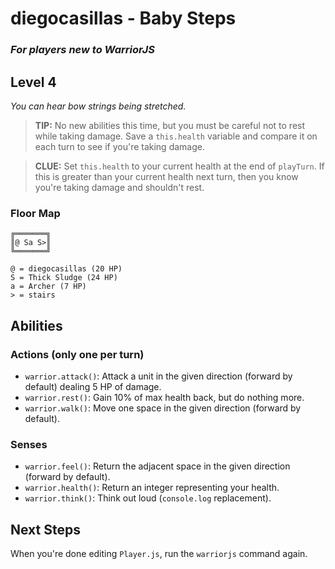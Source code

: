 # diegocasillas - Baby Steps

### _For players new to WarriorJS_

## Level 4

_You can hear bow strings being stretched._

> **TIP:** No new abilities this time, but you must be careful not to rest while taking damage. Save a `this.health` variable and compare it on each turn to see if you're taking damage.

> **CLUE:** Set `this.health` to your current health at the end of `playTurn`. If this is greater than your current health next turn, then you know you're taking damage and shouldn't rest.

### Floor Map

```
╔═══════╗
║@ Sa S>║
╚═══════╝

@ = diegocasillas (20 HP)
S = Thick Sludge (24 HP)
a = Archer (7 HP)
> = stairs
```

## Abilities

### Actions (only one per turn)

- `warrior.attack()`: Attack a unit in the given direction (forward by default) dealing 5 HP of damage.
- `warrior.rest()`: Gain 10% of max health back, but do nothing more.
- `warrior.walk()`: Move one space in the given direction (forward by default).

### Senses

- `warrior.feel()`: Return the adjacent space in the given direction (forward by default).
- `warrior.health()`: Return an integer representing your health.
- `warrior.think()`: Think out loud (`console.log` replacement).

## Next Steps

When you're done editing `Player.js`, run the `warriorjs` command again.
